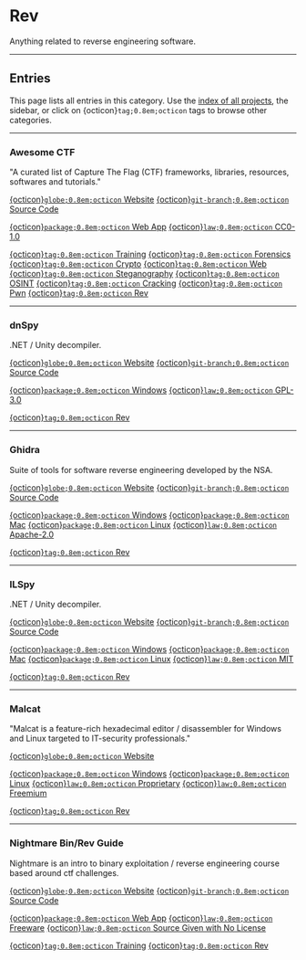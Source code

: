 

# Rev

Anything related to reverse engineering software.





--------------------

## Entries

This page lists all entries in this category. Use the [index of all projects](../index.md), the sidebar, or click on {octicon}`tag;0.8em;octicon` tags to browse other categories.


--------------------

### Awesome CTF

\"A curated list of Capture The Flag (CTF) frameworks, libraries, resources, softwares and tutorials.\"

<span class="external-link-box"><a class="external-link" href="https://github.com/apsdehal/awesome-ctf">{octicon}`globe;0.8em;octicon` Website</a></span>
<span class="external-link-box"><a class="external-link" href="https://github.com/apsdehal/awesome-ctf">{octicon}`git-branch;0.8em;octicon` Source Code</a></span>


<span class="platform"><a href="../platforms/web-app.html">{octicon}`package;0.8em;octicon` Web App</a> </span> 
<span class="license-box"><a class="license-link" href="../index.html#list-of-licenses">{octicon}`law;0.8em;octicon` CC0-1.0</a> </span> 


<span class="tag"><a href="./training.html">{octicon}`tag;0.8em;octicon` Training</a> </span>
<span class="tag"><a href="./forensics.html">{octicon}`tag;0.8em;octicon` Forensics</a> </span>
<span class="tag"><a href="./crypto.html">{octicon}`tag;0.8em;octicon` Crypto</a> </span>
<span class="tag"><a href="./web.html">{octicon}`tag;0.8em;octicon` Web</a> </span>
<span class="tag"><a href="./steganography.html">{octicon}`tag;0.8em;octicon` Steganography</a> </span>
<span class="tag"><a href="./osint.html">{octicon}`tag;0.8em;octicon` OSINT</a> </span>
<span class="tag"><a href="./cracking.html">{octicon}`tag;0.8em;octicon` Cracking</a> </span>
<span class="tag"><a href="./pwn.html">{octicon}`tag;0.8em;octicon` Pwn</a> </span>
<span class="tag"><a href="./rev.html">{octicon}`tag;0.8em;octicon` Rev</a> </span>


--------------------

### dnSpy

.NET / Unity decompiler.

<span class="external-link-box"><a class="external-link" href="https://github.com/dnSpy/dnSpy">{octicon}`globe;0.8em;octicon` Website</a></span>
<span class="external-link-box"><a class="external-link" href="https://github.com/dnSpy/dnSpy">{octicon}`git-branch;0.8em;octicon` Source Code</a></span>


<span class="platform"><a href="../platforms/windows.html">{octicon}`package;0.8em;octicon` Windows</a> </span> 
<span class="license-box"><a class="license-link" href="../index.html#list-of-licenses">{octicon}`law;0.8em;octicon` GPL-3.0</a> </span> 


<span class="tag"><a href="./rev.html">{octicon}`tag;0.8em;octicon` Rev</a> </span>


--------------------

### Ghidra

Suite of tools for software reverse engineering developed by the NSA.

<span class="external-link-box"><a class="external-link" href="https://ghidra-sre.org">{octicon}`globe;0.8em;octicon` Website</a></span>
<span class="external-link-box"><a class="external-link" href="https://github.com/NationalSecurityAgency/ghidra">{octicon}`git-branch;0.8em;octicon` Source Code</a></span>


<span class="platform"><a href="../platforms/windows.html">{octicon}`package;0.8em;octicon` Windows</a> </span> <span class="platform"><a href="../platforms/mac.html">{octicon}`package;0.8em;octicon` Mac</a> </span> <span class="platform"><a href="../platforms/linux.html">{octicon}`package;0.8em;octicon` Linux</a> </span> 
<span class="license-box"><a class="license-link" href="../index.html#list-of-licenses">{octicon}`law;0.8em;octicon` Apache-2.0</a> </span> 


<span class="tag"><a href="./rev.html">{octicon}`tag;0.8em;octicon` Rev</a> </span>


--------------------

### ILSpy

.NET / Unity decompiler.

<span class="external-link-box"><a class="external-link" href="https://github.com/icsharpcode/ILSpy">{octicon}`globe;0.8em;octicon` Website</a></span>
<span class="external-link-box"><a class="external-link" href="https://github.com/icsharpcode/ILSpy">{octicon}`git-branch;0.8em;octicon` Source Code</a></span>


<span class="platform"><a href="../platforms/windows.html">{octicon}`package;0.8em;octicon` Windows</a> </span> <span class="platform"><a href="../platforms/mac.html">{octicon}`package;0.8em;octicon` Mac</a> </span> <span class="platform"><a href="../platforms/linux.html">{octicon}`package;0.8em;octicon` Linux</a> </span> 
<span class="license-box"><a class="license-link" href="../index.html#list-of-licenses">{octicon}`law;0.8em;octicon` MIT</a> </span> 


<span class="tag"><a href="./rev.html">{octicon}`tag;0.8em;octicon` Rev</a> </span>


--------------------

### Malcat

\"Malcat is a feature-rich hexadecimal editor / disassembler for Windows and Linux targeted to IT-security professionals.\"

<span class="external-link-box"><a class="external-link" href="https://malcat.fr">{octicon}`globe;0.8em;octicon` Website</a></span>



<span class="platform"><a href="../platforms/windows.html">{octicon}`package;0.8em;octicon` Windows</a> </span> <span class="platform"><a href="../platforms/linux.html">{octicon}`package;0.8em;octicon` Linux</a> </span> 
<span class="license-box"><a class="license-link" href="../index.html#list-of-licenses">{octicon}`law;0.8em;octicon` Proprietary</a> </span> <span class="license-box"><a class="license-link" href="../index.html#list-of-licenses">{octicon}`law;0.8em;octicon` Freemium</a> </span> 


<span class="tag"><a href="./rev.html">{octicon}`tag;0.8em;octicon` Rev</a> </span>


--------------------

### Nightmare Bin/Rev Guide

Nightmare is an intro to binary exploitation / reverse engineering course based around ctf challenges.

<span class="external-link-box"><a class="external-link" href="https://guyinatuxedo.github.io">{octicon}`globe;0.8em;octicon` Website</a></span>
<span class="external-link-box"><a class="external-link" href="https://github.com/guyinatuxedo/nightmare">{octicon}`git-branch;0.8em;octicon` Source Code</a></span>


<span class="platform"><a href="../platforms/web-app.html">{octicon}`package;0.8em;octicon` Web App</a> </span> 
<span class="license-box"><a class="license-link" href="../index.html#list-of-licenses">{octicon}`law;0.8em;octicon` Freeware</a> </span> <span class="license-box"><a class="license-link" href="../index.html#list-of-licenses">{octicon}`law;0.8em;octicon` Source Given with No License</a> </span> 


<span class="tag"><a href="./training.html">{octicon}`tag;0.8em;octicon` Training</a> </span>
<span class="tag"><a href="./rev.html">{octicon}`tag;0.8em;octicon` Rev</a> </span>


